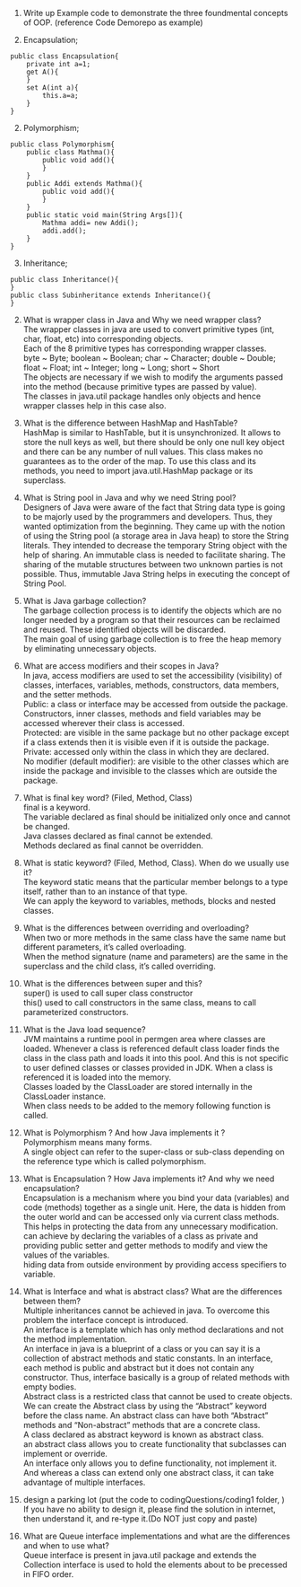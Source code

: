 1. Write up Example code to demonstrate the three foundmental concepts of OOP. (reference Code Demorepo as example)  

1. Encapsulation;  
```
public class Encapsulation{  
    private int a=1;  
    get A(){  
    }  
    set A(int a){  
        this.a=a;  
    }  
}  
```
2. Polymorphism;  
```
public class Polymorphism{  
    public class Mathma(){  
        public void add(){  
        }  
    }  
    public Addi extends Mathma(){  
        public void add(){  
        }  
    }  
    public static void main(String Args[]){  
        Mathma addi= new Addi();  
        addi.add();  
    }  
}  
```
3. Inheritance;  
```
public class Inheritance(){  
}  
public class Subinheritance extends Inheritance(){  
}  
```

2. What is wrapper class in Java and Why we need wrapper class?  
The wrapper classes in java are used to convert primitive types (int, char, float, etc) into corresponding objects.  
Each of the 8 primitive types has corresponding wrapper classes.  
byte ~ Byte; boolean ~ Boolean; char ~ Character; double ~ Double; float ~ Float; int ~ Integer; long ~ Long; short ~ Short  
The objects are necessary if we wish to modify the arguments passed into the method (because primitive types are passed by value).   
The classes in java.util package handles only objects and hence wrapper classes help in this case also.  

3. What is the difference between HashMap and HashTable?  
HashMap is similar to HashTable, but it is unsynchronized. It allows to store the null keys as well, but there should be only one null key object and there can be any number of null values.  This class makes no guarantees as to the order of the map. To use this class and its methods, you need to import java.util.HashMap package or its superclass.  

4. What is String pool in Java and why we need String pool?  
Designers of Java were aware of the fact that String data type is going to be majorly used by the programmers and developers. Thus, they wanted optimization from the beginning. They came up with the notion of using the String pool (a storage area in Java heap) to store the String literals. They intended to decrease the temporary String object with the help of sharing. An immutable class is needed to facilitate sharing. The sharing of the mutable structures between two unknown parties is not possible. Thus, immutable Java String helps in executing the concept of String Pool.  

5. What is Java garbage collection?  
The garbage collection process is to identify the objects which are no longer needed by a program so that their resources can be reclaimed and reused. These identified objects will be discarded.  
The main goal of using garbage collection is to free the heap memory by eliminating unnecessary objects.  

6. What are access modifiers and their scopes in Java?  
In java, access modifiers are used to set the accessibility (visibility) of classes, interfaces, variables, methods, constructors, data members, and the setter methods.  
Public: a class or interface may be accessed from outside the package. Constructors, inner classes, methods and field variables may be accessed wherever their class is accessed.  
Protected: are visible in the same package but no other package except if a class extends then it is visible even if it is outside the package.   
Private: accessed only within the class in which they are declared.  
No modifier (default modifier): are visible to the other classes which are inside the package and invisible to the classes which are outside the package.  

7. What is final key word? (Filed, Method, Class)  
final is a keyword.   
The variable declared as final should be initialized only once and cannot be changed.   
Java classes declared as final cannot be extended.  
Methods declared as final cannot be overridden.  

8. What is static keyword? (Filed, Method, Class). When do we usually use it?  
The keyword static means that the particular member belongs to a type itself, rather than to an instance of that type.  
We can apply the keyword to variables, methods, blocks and nested classes.  


9. What is the differences between overriding and overloading?  
When two or more methods in the same class have the same name but different parameters, it’s called overloading.   
When the method signature (name and parameters) are the same in the superclass and the child class, it’s called overriding.  

10. What is the differences between super and this?  
super() is used to call super class constructor  
this() used to call constructors in the same class, means to call parameterized constructors.  

11. What is the Java load sequence?  
JVM maintains a runtime pool in permgen area where classes are loaded. Whenever a class is referenced default class loader finds the class in the class path and loads it into this pool. And this is not specific to user defined classes or classes provided in JDK. When a class is referenced it is loaded into the memory.  
Classes loaded by the ClassLoader are stored internally in the ClassLoader instance.  
When class needs to be added to the memory following function is called.  

12. What is Polymorphism ? And how Java implements it ?  
Polymorphism means many forms.  
A single object can refer to the super-class or sub-class depending on the reference type which is called polymorphism.  

13. What is Encapsulation ? How Java implements it? And why we need encapsulation?  
Encapsulation is a mechanism where you bind your data (variables) and code (methods) together as a single unit. Here, the data is hidden from the outer world and can be accessed only via current class methods. This helps in protecting the data from any unnecessary modification.   
can achieve by declaring the variables of a class as private and providing public setter and getter methods to modify and view the values of the variables.  
hiding data from outside environment by providing access specifiers to variable.  

14. What is Interface and what is abstract class? What are the differences between them?  
Multiple inheritances cannot be achieved in java. To overcome this problem the interface concept is introduced.  
An interface is a template which has only method declarations and not the method implementation.  
An interface in java is a blueprint of a class or you can say it is a collection of abstract methods and static constants. In an interface, each method is public and abstract but it does not contain any constructor. Thus, interface basically is a group of related methods with empty bodies.   
Abstract class is a restricted class that cannot be used to create objects.  
We can create the Abstract class by using the “Abstract” keyword before the class name. An abstract class can have both “Abstract” methods and “Non-abstract” methods that are a concrete class.  
A class declared as abstract keyword is known as abstract class.  
an abstract class allows you to create functionality that subclasses can implement or override.  
An interface only allows you to define functionality, not implement it. And whereas a class can extend only one abstract class, it can take advantage of multiple interfaces.  

15. design a parking lot (put the code to codingQuestions/coding1 folder, )  
If you have no ability to design it, please find the solution in internet, then understand it, and re-type it.(Do NOT just copy and paste)  
  
16. What are Queue interface implementations and what are the differences and when to use what?  
Queue interface is present in java.util package and extends the Collection interface is used to hold the elements about to be precessed in FIFO order.  

